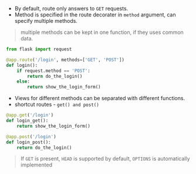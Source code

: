 - By default, route only answers to `GET` requests.
- Method is specified in the route decorater in `method` argument, can specify multiple methods.
> multiple methods can be kept in one function, if they uses common data.

```python
from flask import request

@app.route('/login', methods=['GET', 'POST'])
def login():
    if request.method == 'POST':
        return do_the_login()
    else:
        return show_the_login_form()
```

- Views for different methods can be separated with different functions.
- shortcut routes - `get() and post()`

```python
@app.get('/login')
def login_get():
    return show_the_login_form()

@app.post('/login')
def login_post():
    return do_the_login()
```

> If `GET` is present, `HEAD` is supported by default, `OPTIONS` is automatically implemented